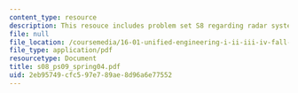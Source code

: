 ```yaml
---
content_type: resource
description: This resouce includes problem set S8 regarding radar system.
file: null
file_location: /coursemedia/16-01-unified-engineering-i-ii-iii-iv-fall-2005-spring-2006/2eb95749cfc597e789ae8d96a6e77552_s08_ps09_spring04.pdf
file_type: application/pdf
resourcetype: Document
title: s08_ps09_spring04.pdf
uid: 2eb95749-cfc5-97e7-89ae-8d96a6e77552
---
```

